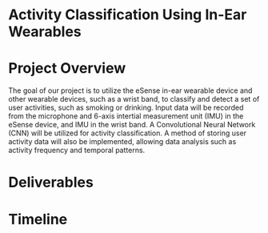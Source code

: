 # Activity Classification Using In-Ear Wearables


# Project Overview

The goal of our project is to utilize the eSense in-ear wearable device and other wearable devices, such as a wrist band, to classify and detect a set of user activities, such as smoking or drinking. Input data will be recorded from the microphone and 6-axis intertial measurement unit (IMU) in the eSense device, and IMU in the wrist band. A Convolutional Neural Network (CNN) will be utilized for activity classification. A method of storing user activity data will also be implemented, allowing data analysis such as activity frequency and temporal patterns.  

# Deliverables

# Timeline

